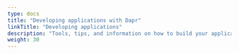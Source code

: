 ```yaml
---
type: docs
title: "Developing applications with Dapr"
linkTitle: "Developing applications"
description: "Tools, tips, and information on how to build your application with Dapr"
weight: 30
---
```

